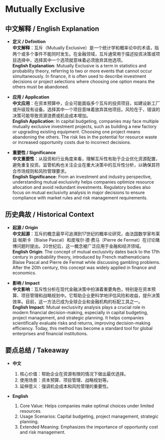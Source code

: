 # Mutually Exclusive

## 中文解释 / English Explanation

* **定义 / Definition**  
  **中文解释**：互斥（Mutually Exclusive）是一个统计学和概率论中的术语，指两个或多个事件不能同时发生。在金融领域，互斥通常用于描述投资决策或项目选择中，选择其中一个选项就意味着必须放弃其他选项。  
  **English Explanation**: Mutually Exclusive is a term in statistics and probability theory, referring to two or more events that cannot occur simultaneously. In finance, it is often used to describe investment decisions or project selections where choosing one option means the others must be abandoned.

* **应用 / Application**  
  **中文应用**：在资本预算中，企业可能面临多个互斥的投资项目，如建设新工厂或升级现有设备。选择其中一个项目意味着放弃其他项目。风险在于，错误的决策可能导致资源浪费或机会成本增加。  
  **English Application**: In capital budgeting, companies may face multiple mutually exclusive investment projects, such as building a new factory or upgrading existing equipment. Choosing one project means abandoning the others. The risk lies in the potential for resource waste or increased opportunity costs due to incorrect decisions.

* **重要性 / Significance**  
  **中文重要性**：从投资和行业角度来看，理解互斥性有助于企业优化资源配置，避免重复投资。监管机构也关注企业在重大决策中的互斥性分析，以确保其符合市场规则和风险管理要求。  
  **English Significance**: From an investment and industry perspective, understanding mutual exclusivity helps companies optimize resource allocation and avoid redundant investments. Regulatory bodies also focus on mutual exclusivity analysis in major decisions to ensure compliance with market rules and risk management requirements.

## 历史典故 / Historical Context

* **起源 / Origin**  
  **中文起源**：互斥的概念最早可追溯到17世纪的概率论研究，由法国数学家布莱兹·帕斯卡（Blaise Pascal）和皮埃尔·德·费马（Pierre de Fermat）在讨论赌博问题时提出。20世纪后，这一概念被广泛应用于金融和经济领域。  
  **English Origin**: The concept of mutual exclusivity dates back to the 17th century in probability theory, introduced by French mathematicians Blaise Pascal and Pierre de Fermat while discussing gambling problems. After the 20th century, this concept was widely applied in finance and economics.

* **影响 / Impact**  
  **中文影响**：互斥性分析在现代金融决策中扮演着重要角色，特别是在资本预算、项目管理和战略规划中。它帮助企业更科学地评估风险和收益，提升决策效率。目前，这一方法已成为全球企业和金融机构的标配工具之一。  
  **English Impact**: Mutual exclusivity analysis plays a crucial role in modern financial decision-making, especially in capital budgeting, project management, and strategic planning. It helps companies scientifically evaluate risks and returns, improving decision-making efficiency. Today, this method has become a standard tool for global enterprises and financial institutions.

## 要点总结 / Takeaway

* **中文**  
  1. 核心价值：帮助企业在资源有限的情况下做出最优选择。
  2. 使用场景：资本预算、项目管理、战略规划等。
  3. 延伸意义：强调机会成本和风险管理的重要性。

* **English**  
  1. Core Value: Helps companies make optimal choices under limited resources.
  2. Usage Scenarios: Capital budgeting, project management, strategic planning.
  3. Extended Meaning: Emphasizes the importance of opportunity cost and risk management.